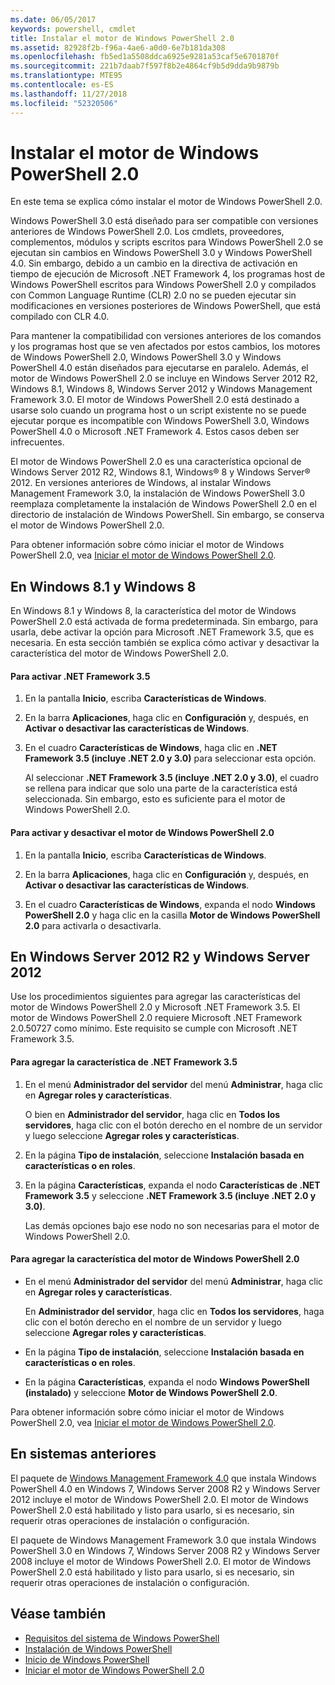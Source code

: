 ```yaml
---
ms.date: 06/05/2017
keywords: powershell, cmdlet
title: Instalar el motor de Windows PowerShell 2.0
ms.assetid: 82928f2b-f96a-4ae6-a0d0-6e7b181da308
ms.openlocfilehash: fb5ed1a5508ddca6925e9281a53caf5e6701870f
ms.sourcegitcommit: 221b7daab7f597f8b2e4864cf9b5d9dda9b9879b
ms.translationtype: MTE95
ms.contentlocale: es-ES
ms.lasthandoff: 11/27/2018
ms.locfileid: "52320506"
---
```

# <a name="installing-the-windows-powershell-20-engine"></a>Instalar el motor de Windows PowerShell 2.0
En este tema se explica cómo instalar el motor de Windows PowerShell 2.0.

Windows PowerShell 3.0 está diseñado para ser compatible con versiones anteriores de Windows PowerShell 2.0. Los cmdlets, proveedores, complementos, módulos y scripts escritos para Windows PowerShell 2.0 se ejecutan sin cambios en Windows PowerShell 3.0 y Windows PowerShell 4.0. Sin embargo, debido a un cambio en la directiva de activación en tiempo de ejecución de Microsoft .NET Framework 4, los programas host de Windows PowerShell escritos para Windows PowerShell 2.0 y compilados con Common Language Runtime (CLR) 2.0 no se pueden ejecutar sin modificaciones en versiones posteriores de Windows PowerShell, que está compilado con CLR 4.0.

Para mantener la compatibilidad con versiones anteriores de los comandos y los programas host que se ven afectados por estos cambios, los motores de Windows PowerShell 2.0, Windows PowerShell 3.0 y Windows PowerShell 4.0 están diseñados para ejecutarse en paralelo. Además, el motor de Windows PowerShell 2.0 se incluye en Windows Server 2012 R2, Windows 8.1, Windows 8, Windows Server 2012 y Windows Management Framework 3.0. El motor de Windows PowerShell 2.0 está destinado a usarse solo cuando un programa host o un script existente no se puede ejecutar porque es incompatible con Windows PowerShell 3.0, Windows PowerShell 4.0 o Microsoft .NET Framework 4. Estos casos deben ser infrecuentes.

El motor de Windows PowerShell 2.0 es una característica opcional de Windows Server 2012 R2, Windows 8.1, Windows® 8 y Windows Server® 2012. En versiones anteriores de Windows, al instalar Windows Management Framework 3.0, la instalación de Windows PowerShell 3.0 reemplaza completamente la instalación de Windows PowerShell 2.0 en el directorio de instalación de Windows PowerShell. Sin embargo, se conserva el motor de Windows PowerShell 2.0.

Para obtener información sobre cómo iniciar el motor de Windows PowerShell 2.0, vea [Iniciar el motor de Windows PowerShell 2.0](Starting-the-Windows-PowerShell-2.0-Engine.md).

## <a name="on-windows-81-and-windows-8"></a>En Windows 8.1 y Windows 8
En Windows 8.1 y Windows 8, la característica del motor de Windows PowerShell 2.0 está activada de forma predeterminada. Sin embargo, para usarla, debe activar la opción para Microsoft .NET Framework 3.5, que es necesaria. En esta sección también se explica cómo activar y desactivar la característica del motor de Windows PowerShell 2.0.

#### <a name="to-turn-on-net-framework-35"></a>Para activar .NET Framework 3.5

1. En la pantalla **Inicio**, escriba **Características de Windows**.

2. En la barra **Aplicaciones**, haga clic en **Configuración** y, después, en **Activar o desactivar las características de Windows**.

3. En el cuadro **Características de Windows**, haga clic en **.NET Framework 3.5 (incluye .NET 2.0 y 3.0)** para seleccionar esta opción.

    Al seleccionar **.NET Framework 3.5 (incluye .NET 2.0 y 3.0)**, el cuadro se rellena para indicar que solo una parte de la característica está seleccionada. Sin embargo, esto es suficiente para el motor de Windows PowerShell 2.0.

#### <a name="to-turn-the-windows-powershell-20-engine-on-and-off"></a>Para activar y desactivar el motor de Windows PowerShell 2.0

1. En la pantalla **Inicio**, escriba **Características de Windows**.

2. En la barra **Aplicaciones**, haga clic en **Configuración** y, después, en **Activar o desactivar las características de Windows**.

3. En el cuadro **Características de Windows**, expanda el nodo **Windows PowerShell 2.0** y haga clic en la casilla **Motor de Windows PowerShell 2.0** para activarla o desactivarla.

## <a name="on-windows-server-2012-r2-and-windows-server-2012"></a>En Windows Server 2012 R2 y Windows Server 2012
Use los procedimientos siguientes para agregar las características del motor de Windows PowerShell 2.0 y Microsoft .NET Framework 3.5. El motor de Windows PowerShell 2.0 requiere Microsoft .NET Framework 2.0.50727 como mínimo. Este requisito se cumple con Microsoft .NET Framework 3.5.

#### <a name="to-add-the-net-framework-35-feature"></a>Para agregar la característica de .NET Framework 3.5

1. En el menú **Administrador del servidor** del menú **Administrar**, haga clic en **Agregar roles y características**.

    O bien en **Administrador del servidor**, haga clic en **Todos los servidores**, haga clic con el botón derecho en el nombre de un servidor y luego seleccione **Agregar roles y características**.

2. En la página **Tipo de instalación**, seleccione **Instalación basada en características o en roles**.

3. En la página **Características**, expanda el nodo **Características de .NET Framework 3.5** y seleccione **.NET Framework 3.5 (incluye .NET 2.0 y 3.0)**.

    Las demás opciones bajo ese nodo no son necesarias para el motor de Windows PowerShell 2.0.

#### <a name="to-add-the-windows-powershell-20-engine-feature"></a>Para agregar la característica del motor de Windows PowerShell 2.0

- En el menú **Administrador del servidor** del menú **Administrar**, haga clic en **Agregar roles y características**.

    En **Administrador del servidor**, haga clic en **Todos los servidores**, haga clic con el botón derecho en el nombre de un servidor y luego seleccione **Agregar roles y características**.

- En la página **Tipo de instalación**, seleccione **Instalación basada en características o en roles**.

- En la página **Características**, expanda el nodo **Windows PowerShell (instalado)** y seleccione **Motor de Windows PowerShell 2.0**.

Para obtener información sobre cómo iniciar el motor de Windows PowerShell 2.0, vea [Iniciar el motor de Windows PowerShell 2.0](Starting-the-Windows-PowerShell-2.0-Engine.md).

## <a name="on-earlier-systems"></a>En sistemas anteriores
El paquete de [Windows Management Framework 4.0](https://go.microsoft.com/fwlink/?LinkID=293881) que instala Windows PowerShell 4.0 en Windows 7, Windows Server 2008 R2 y Windows Server 2012 incluye el motor de Windows PowerShell 2.0. El motor de Windows PowerShell 2.0 está habilitado y listo para usarlo, si es necesario, sin requerir otras operaciones de instalación o configuración.

El paquete de Windows Management Framework 3.0 que instala Windows PowerShell 3.0 en Windows 7, Windows Server 2008 R2 y Windows Server 2008 incluye el motor de Windows PowerShell 2.0. El motor de Windows PowerShell 2.0 está habilitado y listo para usarlo, si es necesario, sin requerir otras operaciones de instalación o configuración.

## <a name="see-also"></a>Véase también
- [Requisitos del sistema de Windows PowerShell](Windows-PowerShell-System-Requirements.md)
- [Instalación de Windows PowerShell](Installing-Windows-PowerShell.md)
- [Inicio de Windows PowerShell](https://technet.microsoft.com/en-us/library/8ec8c2d7-8e7c-4722-a3d2-498fe5739a8e)
- [Iniciar el motor de Windows PowerShell 2.0](Starting-the-Windows-PowerShell-2.0-Engine.md)
